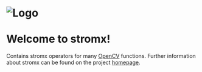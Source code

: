 ![Logo](https://github.com/uboot/stromx/raw/master/logo/stromx-logo-rgb-text-69x100.png) <br> <br> Welcome to stromx!
================

Contains stromx operators for many <a href="http://opencv.org/">OpenCV</a> functions. Further information 
about stromx can be found on the project <a href="http://www.stromx.org">homepage</a>.

